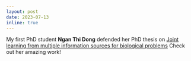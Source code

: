 ```yaml
---
layout: post
date: 2023-07-13
inline: true
---
```


My first PhD student **Ngan Thi Dong** defended her PhD thesis on [Joint learning from multiple information sources for biological problems](https://www.repo.uni-hannover.de/bitstream/handle/123456789/14261/Dong_Thi_Ngan_2023.pdf?sequence=3&isAllowed=y) Check out her amazing work!

